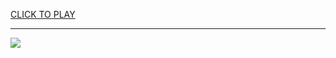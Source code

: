
<a href="https://premium76.site?title=capybara_clicker_unblocked_games&ref=13M">CLICK TO PLAY</a></h3>
<hr>

<a href="https://premium76.site?title=capybara_clicker_unblocked_games&ref=13M"><img src="https://clearcache.store/games.png"></a>


